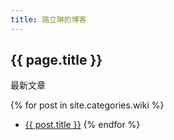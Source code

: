 ```yaml
---
title: 路立琳的博客
---
```

## {{ page.title }}
最新文章

{% for post in site.categories.wiki %}
- [{{ post.title }}]({{site.baseurl}}{{post.url}})
{% endfor %}

